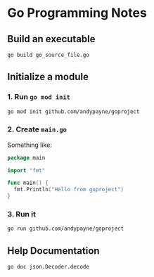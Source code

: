 # Go Programming Notes

## Build an executable
```zsh
go build go_source_file.go
```


## Initialize a module

### 1. Run `go mod init`
```zsh
go mod init github.com/andypayne/goproject
```

### 2. Create `main.go`
Something like:
```go
package main

import "fmt"

func main() {
  fmt.Println("Hello from goproject")
}
```

### 3. Run it
```zsh
go run github.com/andypayne/goproject
```


## Help Documentation

```zsh
go doc json.Decoder.decode
```
